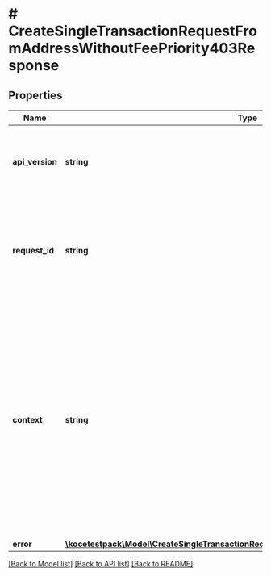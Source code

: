 # # CreateSingleTransactionRequestFromAddressWithoutFeePriority403Response

## Properties

Name | Type | Description | Notes
------------ | ------------- | ------------- | -------------
**api_version** | **string** | Specifies the version of the API that incorporates this endpoint. |
**request_id** | **string** | Defines the ID of the request. The &#x60;requestId&#x60; is generated by Crypto APIs and it&#39;s unique for every request. |
**context** | **string** | In batch situations the user can use the context to correlate responses with requests. This property is present regardless of whether the response was successful or returned as an error. &#x60;context&#x60; is specified by the user. | [optional]
**error** | [**\kocetestpack\Model\CreateSingleTransactionRequestFromAddressWithoutFeePriorityE403**](CreateSingleTransactionRequestFromAddressWithoutFeePriorityE403.md) |  |

[[Back to Model list]](../../README.md#models) [[Back to API list]](../../README.md#endpoints) [[Back to README]](../../README.md)
